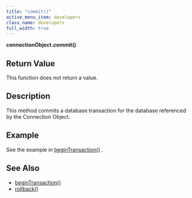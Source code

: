 ```yaml
---
title: "commit()"
active_menu_item: developers
class_name: developers
full_width: true
---
```



**connectionObject.commit()**

## Return Value

This function does not return a value.

## Description

This method commits a database transaction for the database referenced by the Connection Object.

## Example

See the example in [beginTransaction()](/developers/user-guide/scripting-apis/server-side-api/ssj-object/database/begintransaction) .

## See Also

 - [beginTransaction()](/developers/user-guide/scripting-apis/server-side-api/ssj-object/database/begintransaction)
 - [rollback()](/developers/user-guide/scripting-apis/server-side-api/ssj-object/database/rollback)

